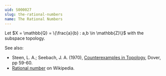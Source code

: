```yaml
---
uid: S000027
slug: the-rational-numbers
name: The Rational Numbers
---
```

Let $X = \mathbb{Q} = \{\frac{a}{b} : a,b \in \mathbb{Z}\}$ with the subspace topology.

See also:

* Steen, L. A.; Seebach, J. A. (1970), [Counterexamples in Topology](http://books.google.com/books/about/Counterexamples_in_Topology.html?id=DkEuGkOtSrUC), Dover, pp 59-60.
* [Rational number](http://en.wikipedia.org/wiki/Rational_number) on Wikipedia.

